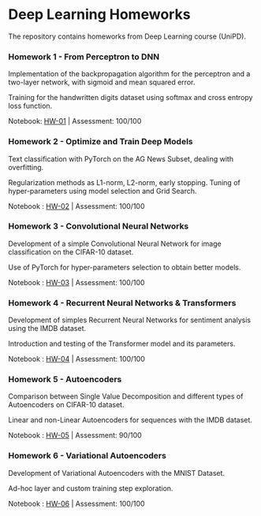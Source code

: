 # Deep Learning Homeworks
The repository contains homeworks from Deep Learning course (UniPD).

### Homework 1 - From Perceptron to DNN
Implementation of the backpropagation algorithm for the perceptron and a two-layer network, with sigmoid and mean squared error.

Training for the handwritten digits dataset using softmax and cross entropy loss function.

Notebook: [HW-01](https://github.com/werefin/Deep-Learning-Homeworks/tree/main/DL-HW-01/DL-HW-01-Perceptron-DNN.ipynb) | Assessment: 100/100

### Homework 2 - Optimize and Train Deep Models

Text classification with PyTorch on the AG News Subset, dealing with overfitting.

Regularization methods as L1-norm, L2-norm, early stopping. Tuning of hyper-parameters using model selection and Grid Search.

Notebook : [HW-02](https://github.com/werefin/Deep-Learning-Homeworks/tree/main/DL-HW-02/DL-HW-02-Optimize-Train-Deep-Models.ipynb) | Assessment: 100/100

### Homework 3 - Convolutional Neural Networks

Development of a simple Convolutional Neural Network for image classification on the CIFAR-10 dataset.

Use of PyTorch for hyper-parameters selection to obtain better models.

Notebook : [HW-03](https://github.com/werefin/Deep-Learning-Homeworks/tree/main/DL-HW-03/DL-HW-03-Convolutional-Neural-Networks.ipynb) | Assessment: 100/100

### Homework 4 - Recurrent Neural Networks & Transformers

Development of simples Recurrent Neural Networks for sentiment analysis using the IMDB dataset.

Introduction and testing of the Transformer model and its parameters.

Notebook : [HW-04](https://github.com/werefin/Deep-Learning-Homeworks/tree/main/DL-HW-04/DL-HW-04-Recurrent-Neural-Networks-Transformers.ipynb) | Assessment: 100/100

### Homework 5 - Autoencoders

Comparison between Single Value Decomposition and different types of Autoencoders on CIFAR-10 dataset.

Linear and non-Linear Autoencoders for sequences with the IMDB dataset.

Notebook : [HW-05](https://github.com/werefin/Deep-Learning-Homeworks/tree/main/DL-HW-05/DL-HW-05-Autoencoders.ipynb) | Assessment: 90/100

### Homework 6 - Variational Autoencoders

Development of Variational Autoencoders with the MNIST Dataset.

Ad-hoc layer and custom training step exploration.

Notebook : [HW-06](https://github.com/werefin/Deep-Learning-Homeworks/tree/main/DL-HW-06/DL-HW-06-Variational-Autoencoders.ipynb) | Assessment: 100/100
